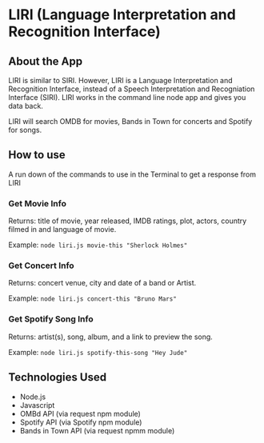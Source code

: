 # LIRI (Language Interpretation and Recognition Interface)

## About the App
LIRI is similar to SIRI. However, LIRI is a Language Interpretation and Recognition Interface, instead of a Speech Interpretation and Recogniation Interface (SIRI). LIRI works in the command line node app and gives you data back.  

LIRI will search OMDB for movies, Bands in Town for concerts and Spotify for songs. 

## How to use
A run down of the commands to use in the Terminal to get a response from LIRI

### Get Movie Info
Returns: title of movie, year released, IMDB ratings, plot, actors, country filmed in and language of movie.

Example: `node liri.js movie-this "Sherlock Holmes"`

### Get Concert Info
Returns: concert venue, city and date of a band or Artist.

Example: `node liri.js concert-this "Bruno Mars"`

### Get Spotify Song Info
Returns: artist(s), song, album, and a link to preview the song. 

Example: `node liri.js spotify-this-song "Hey Jude"`

## Technologies Used
* Node.js
* Javascript
* OMBd API (via request npm module)
* Spotify API (via Spotify npm module)
* Bands in Town API (via request npmm module)


 


